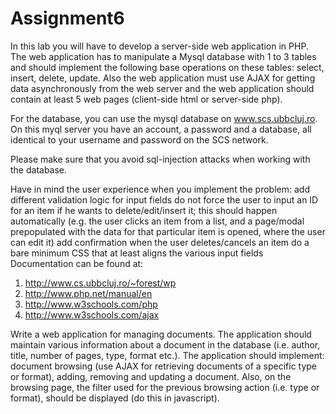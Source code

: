 # Assignment6

In this lab you will have to develop a server-side web application in PHP. The web application has to manipulate a Mysql database with 1 to 3 tables and should implement the following base operations on these tables: select, insert, delete, update. Also the web application must use AJAX for getting data asynchronously from the web server and the web application should contain at least 5 web pages (client-side html or server-side php).

For the database, you can use the mysql database on www.scs.ubbcluj.ro. On this myql server you have an account, a password and a database, all identical to your username and password on the SCS network.

Please make sure that you avoid sql-injection attacks when working with the database.

Have in mind the user experience when you implement the problem:
add different validation logic for input fields
do not force the user to input an ID for an item if he wants to delete/edit/insert it; this should happen automatically (e.g. the user clicks an item from a list, and a page/modal prepopulated with the data for that particular item is opened, where the user can edit it)
add confirmation when the user deletes/cancels an item
do a bare minimum CSS that at least aligns the various input fields
Documentation can be found at:
1) http://www.cs.ubbcluj.ro/~forest/wp
2) http://www.php.net/manual/en
3) http://www.w3schools.com/php
4) http://www.w3schools.com/ajax



Write a web application for managing documents. The application should maintain various information about a document in the database (i.e. author, title, number of pages, type, format etc.). The application should implement: document browsing (use AJAX for retrieving documents of a specific type or format), adding, removing and updating a document. Also, on the browsing page, the filter used for the previous browsing action (i.e. type or format), should be displayed (do this in javascript).
